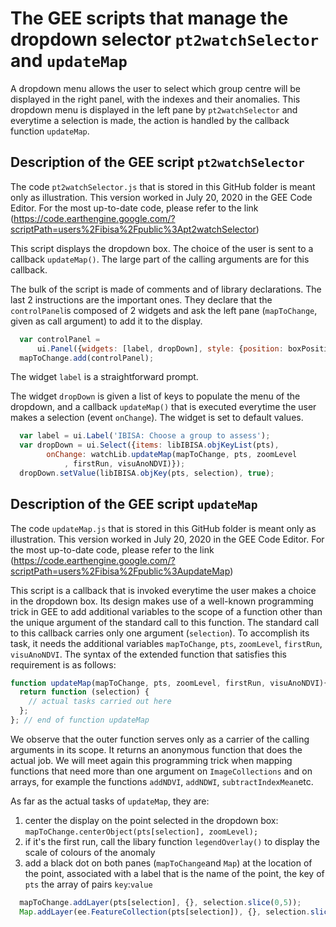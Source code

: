 # The GEE scripts that manage the dropdown selector `pt2watchSelector` and `updateMap`
A dropdown menu allows the user to select which group centre will be displayed in the right panel, with the indexes and their anomalies. This dropdown menu is displayed in the left  pane by `pt2watchSelector` and everytime  a selection is made, the action is  handled  by the callback function `updateMap`.

## Description of the GEE script `pt2watchSelector`
The code `pt2watchSelector.js` that is stored in this GitHub folder is meant only as illustration. This version worked in July 20, 2020 in the GEE Code Editor. For the most up-to-date code, please refer to the link (https://code.earthengine.google.com/?scriptPath=users%2Fibisa%2Fpublic%3Apt2watchSelector)

This script displays the dropdown box. The choice of the user is sent to a callback `updateMap()`. The large part of the calling arguments are for this callback.

The bulk of the script is made of comments and of library declarations. The last 2 instructions are the important ones. They declare that the `controlPanel`is composed of 2 widgets and ask the left pane (`mapToChange`, given as call argument) to add it to the display.
```javascript
  var controlPanel =
      ui.Panel({widgets: [label, dropDown], style: {position: boxPosition}});
  mapToChange.add(controlPanel);
```
The widget `label` is a straightforward prompt.

The widget `dropDown` is given a list of keys to populate the menu of the dropdown, and a callback `updateMap()` that is executed everytime the user makes a selection (event `onChange`). The widget is set to default values.
```javascript
  var label = ui.Label('IBISA: Choose a group to assess');
  var dropDown = ui.Select({items: libIBISA.objKeyList(pts), 
        onChange: watchLib.updateMap(mapToChange, pts, zoomLevel
            , firstRun, visuAnoNDVI)}); 
  dropDown.setValue(libIBISA.objKey(pts, selection), true);
```
## Description of the GEE script `updateMap`
The code `updateMap.js` that is stored in this GitHub folder is meant only as illustration. This version worked in July 20, 2020 in the GEE Code Editor. For the most up-to-date code, please refer to the link (https://code.earthengine.google.com/?scriptPath=users%2Fibisa%2Fpublic%3AupdateMap)

This script is a callback that is invoked everytime the user makes a choice in the dropdown box. Its design makes use of a well-known programming trick in GEE to add additional variables to the scope of a function other than the unique argument of the standard call to this function. The standard call to this callback carries only one argument (`selection`). To accomplish its task, it needs the additional variables `mapToChange`, `pts`, `zoomLevel`, `firstRun`, `visuAnoNDVI`. The syntax of the extended function that satisfies this requirement is as follows:
```javascript
function updateMap(mapToChange, pts, zoomLevel, firstRun, visuAnoNDVI){
  return function (selection) {
    // actual tasks carried out here
  };
}; // end of function updateMap
```
We observe that the outer function serves only as a carrier of the calling arguments in its scope. It returns an anonymous function that does the actual job. We will meet again this programming trick when mapping functions that need more than one argument on `ImageCollections` and on arrays, for example the functions `addNDVI`, `addNDWI`, `subtractIndexMean`etc.

As far as the actual tasks of `updateMap`, they are:
1. center the display on the point selected in the dropdown box: `mapToChange.centerObject(pts[selection], zoomLevel);`
2. if it's the first run, call the libary function `legendOverlay()` to display the  scale of colours of the anomaly
3. add a black dot on both panes (`mapToChange`and `Map`) at the location of the point, associated with a label that is the name of the point, the key of  `pts` the array of pairs `key`:`value`
```javascript
  mapToChange.addLayer(pts[selection], {}, selection.slice(0,5));
  Map.addLayer(ee.FeatureCollection(pts[selection]), {}, selection.slice(0,5));
```

